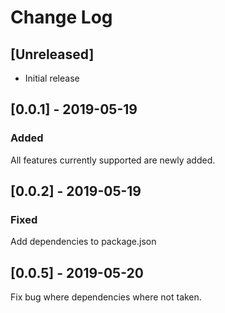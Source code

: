 # Change Log



## [Unreleased]

- Initial release

## [0.0.1] - 2019-05-19

### Added

All features currently supported are newly added.

## [0.0.2] - 2019-05-19

### Fixed

Add dependencies to package.json

## [0.0.5] - 2019-05-20

Fix bug where dependencies where not taken.